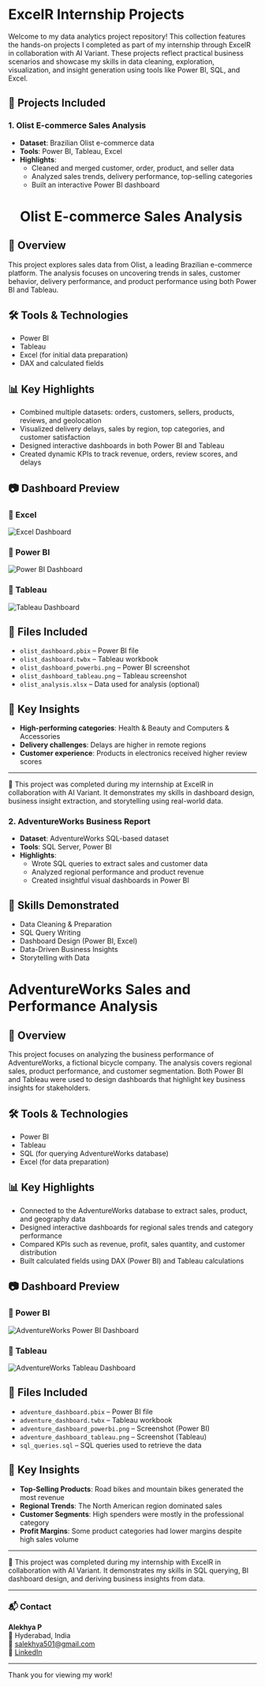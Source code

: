
# ExcelR Internship Projects

Welcome to my data analytics project repository! This collection features the hands-on projects I completed as part of my internship through ExcelR in collaboration with AI Variant. These projects reflect practical business scenarios and showcase my skills in data cleaning, exploration, visualization, and insight generation using tools like Power BI, SQL, and Excel.

## 📁 Projects Included

### 1. Olist E-commerce Sales Analysis
- **Dataset**: Brazilian Olist e-commerce data
- **Tools**: Power BI, Tableau, Excel
- **Highlights**:
  - Cleaned and merged customer, order, product, and seller data
  - Analyzed sales trends, delivery performance, top-selling categories
  - Built an interactive Power BI dashboard
  # Olist E-commerce Sales Analysis

## 📌 Overview
This project explores sales data from Olist, a leading Brazilian e-commerce platform. The analysis focuses on uncovering trends in sales, customer behavior, delivery performance, and product performance using both Power BI and Tableau.

## 🛠️ Tools & Technologies
- Power BI
- Tableau
- Excel (for initial data preparation)
- DAX and calculated fields

## 📊 Key Highlights
- Combined multiple datasets: orders, customers, sellers, products, reviews, and geolocation
- Visualized delivery delays, sales by region, top categories, and customer satisfaction
- Designed interactive dashboards in both Power BI and Tableau
- Created dynamic KPIs to track revenue, orders, review scores, and delays

## 📷 Dashboard Preview
### 🔹 Excel
![Excel Dashboard](ttps://github.com/Alekhya-DataAnalyst123/ExcelR-internship-projects/blob/main/olist%20Excel%20ss.png?raw=true)

### 🔹 Power BI
![Power BI Dashboard](https://raw.githubusercontent.com/Alekhya-DataAnalyst123/ExcelR-internship-projects/d776bb4826b3541b53e8fd5b5800cc9654f044f2/olist%20powerbi%20ss.png)



### 🔹 Tableau

![Tableau Dashboard](https://github.com/Alekhya-DataAnalyst123/ExcelR-internship-projects/blob/main/Olist%20Tableau%20ss.png?raw=true)
## 📁 Files Included
- `olist_dashboard.pbix` – Power BI file
- `olist_dashboard.twbx` – Tableau workbook
- `olist_dashboard_powerbi.png` – Power BI screenshot
- `olist_dashboard_tableau.png` – Tableau screenshot
- `olist_analysis.xlsx` – Data used for analysis (optional)

## 🧠 Key Insights
- **High-performing categories**: Health & Beauty and Computers & Accessories
- **Delivery challenges**: Delays are higher in remote regions
- **Customer experience**: Products in electronics received higher review scores

---

🔗 This project was completed during my internship at ExcelR in collaboration with AI Variant. It demonstrates my skills in dashboard design, business insight extraction, and storytelling using real-world data.


### 2. AdventureWorks Business Report
- **Dataset**: AdventureWorks SQL-based dataset
- **Tools**: SQL Server, Power BI
- **Highlights**:
  - Wrote SQL queries to extract sales and customer data
  - Analyzed regional performance and product revenue
  - Created insightful visual dashboards in Power BI

## 📌 Skills Demonstrated
- Data Cleaning & Preparation
- SQL Query Writing
- Dashboard Design (Power BI, Excel)
- Data-Driven Business Insights
- Storytelling with Data
# AdventureWorks Sales and Performance Analysis

## 📌 Overview
This project focuses on analyzing the business performance of AdventureWorks, a fictional bicycle company. The analysis covers regional sales, product performance, and customer segmentation. Both Power BI and Tableau were used to design dashboards that highlight key business insights for stakeholders.

## 🛠️ Tools & Technologies
- Power BI
- Tableau
- SQL (for querying AdventureWorks database)
- Excel (for data preparation)

## 📊 Key Highlights
- Connected to the AdventureWorks database to extract sales, product, and geography data
- Designed interactive dashboards for regional sales trends and category performance
- Compared KPIs such as revenue, profit, sales quantity, and customer distribution
- Built calculated fields using DAX (Power BI) and Tableau calculations

## 📷 Dashboard Preview

### 🔹 Power BI
![AdventureWorks Power BI Dashboard](./adventure_dashboard_powerbi.png)

### 🔹 Tableau
![AdventureWorks Tableau Dashboard](./adventure_dashboard_tableau.png)

## 📁 Files Included
- `adventure_dashboard.pbix` – Power BI file
- `adventure_dashboard.twbx` – Tableau workbook
- `adventure_dashboard_powerbi.png` – Screenshot (Power BI)
- `adventure_dashboard_tableau.png` – Screenshot (Tableau)
- `sql_queries.sql` – SQL queries used to retrieve the data

## 🧠 Key Insights
- **Top-Selling Products**: Road bikes and mountain bikes generated the most revenue
- **Regional Trends**: The North American region dominated sales
- **Customer Segments**: High spenders were mostly in the professional category
- **Profit Margins**: Some product categories had lower margins despite high sales volume

---

🔗 This project was completed during my internship with ExcelR in collaboration with AI Variant. It demonstrates my skills in SQL querying, BI dashboard design, and deriving business insights from data.


---

### 📬 Contact
**Alekhya P**  
📍 Hyderabad, India  
📧 salekhya501@gmail.com  
🔗 [LinkedIn](www.linkedin.com/in/alekhya-pilli)

---

Thank you for viewing my work!
